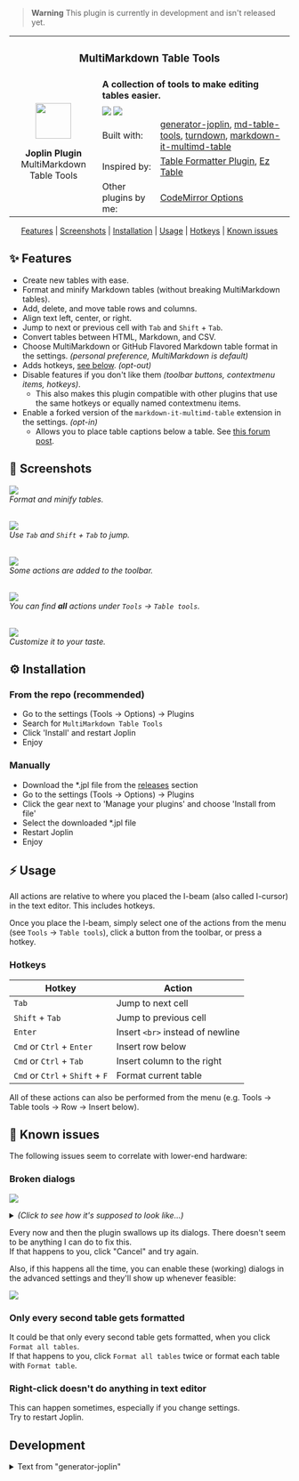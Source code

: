 > **Warning** This plugin is currently in development and isn't released yet.

<table>
    <tr>
        <td colspan="3" align="center">
            <h3>MultiMarkdown Table Tools</h3>
        </td>
    </tr>
    <tr>
        <td rowspan="6" align="center">
            <img src="./assets/joplin.svg" width="64"><br>
            <p>
                <strong>Joplin Plugin</strong><br>
                MultiMarkdown Table Tools
            </p>
        </td>
    </tr>
    <tr>
        <td colspan="2"><strong>A collection of tools to make editing tables easier.</strong></td>
    </tr>
    <tr>
        <td colspan="2">
            <!-- Placeholder -->
            <img style="vertical-align: bottom" src="https://img.shields.io/badge/version-1.0.0-white?style=for-the-badge">
            <img style="vertical-align: bottom" src="https://img.shields.io/badge/downloads-0-white?style=for-the-badge">
        </td>
    </tr>
    <tr>
        <td>Built with:</td>
        <td>
            <a href="https://github.com/laurent22/joplin/tree/dev/packages/generator-joplin">generator-joplin</a>,
            <a href="https://github.com/FelisDiligens/md-table-tools">md-table-tools</a>,
            <a href="https://github.com/mixmark-io/turndown">turndown</a>,
            <a href="https://github.com/redbug312/markdown-it-multimd-table">markdown-it-multimd-table</a>
        </td>
    </tr>
    <tr>
        <td>Inspired by:</td>
        <td>
            <a href="https://github.com/roman-r-m/joplin-plugin-table-formatter">Table Formatter Plugin</a>,
            <a href="https://github.com/kensam94/joplin-plugin-eztable">Ez Table</a>
            <!-- <a href="https://github.com/coderrsid/paste-special">Paste Special Plugin</a> -->
        </td>
    </tr>
    <tr>
        <td>Other plugins by me:</td>
        <td>
            <a href="https://github.com/FelisDiligens/joplin-plugin-cmoptions">CodeMirror Options</a>
        </td>
    </tr>
</table>

<p align="center">
    <a href="#-features">Features</a> |
    <a href="#-screenshots">Screenshots</a> |
    <a href="#%EF%B8%8F-installation">Installation</a> |
    <a href="#-usage">Usage</a> |
    <a href="#hotkeys">Hotkeys</a> |
    <a href="#-known-issues">Known issues</a>
</p>

## ✨ Features

- Create new tables with ease.
- Format and minify Markdown tables (without breaking MultiMarkdown tables).
- Add, delete, and move table rows and columns.
- Align text left, center, or right.
- Jump to next or previous cell with `Tab` and `Shift` + `Tab`.
- Convert tables between HTML, Markdown, and CSV.
- Choose MultiMarkdown or GitHub Flavored Markdown table format in the settings. *(personal preference, MultiMarkdown is default)*
- Adds hotkeys, [see below](#hotkeys). *(opt-out)*
- Disable features if you don't like them *(toolbar buttons, contextmenu items, hotkeys)*.
  - This also makes this plugin compatible with other plugins that use the same hotkeys or equally named contextmenu items.
- Enable a forked version of the `markdown-it-multimd-table` extension in the settings. *(opt-in)*
  - Allows you to place table captions below a table. See [this forum post](https://discourse.joplinapp.org/t/multimarkdown-table-captions-above-table-not-below/2819).

## 📸 Screenshots

![](assets/format-demo.gif)  
*Format and minify tables.*
<br><br>

![](assets/tab-demo.gif)  
*Use `Tab` and `Shift` + `Tab` to jump.*
<br><br>

![](assets/toolbar-demo.gif)  
*Some actions are added to the toolbar.*
<br><br>

![](assets/menu-demo.gif)  
*You can find **all** actions under `Tools` → `Table tools`.*
<br><br>

![](assets/settings.png)  
*Customize it to your taste.*

## ⚙️ Installation

### From the repo (recommended)

- Go to the settings (Tools → Options) → Plugins
- Search for `MultiMarkdown Table Tools`
- Click 'Install' and restart Joplin
- Enjoy

### Manually

- Download the *.jpl file from the [releases](https://github.com/FelisDiligens/joplin-plugin-multimd-table-tools/releases) section
- Go to the settings (Tools → Options) → Plugins
- Click the gear next to 'Manage your plugins' and choose 'Install from file'
- Select the downloaded *.jpl file
- Restart Joplin
- Enjoy

## ⚡ Usage

All actions are relative to where you placed the I-beam (also called I-cursor) in the text editor. This includes hotkeys.

Once you place the I-beam, simply select one of the actions from the menu (see `Tools` → `Table tools`), click a button from the toolbar, or press a hotkey.

### Hotkeys

| Hotkey                          | Action                           |
|---------------------------------|----------------------------------|
| `Tab`                           | Jump to next cell                |
| `Shift` + `Tab`                 | Jump to previous cell            |
| `Enter`                         | Insert `<br>` instead of newline |
| `Cmd` or `Ctrl` + `Enter`       | Insert row below                 |
| `Cmd` or `Ctrl` + `Tab`         | Insert column to the right       |
| `Cmd` or `Ctrl` + `Shift` + `F` | Format current table             |

All of these actions can also be performed from the menu (e.g. Tools → Table tools → Row → Insert below).

## 🐛 Known issues

The following issues seem to correlate with lower-end hardware:

### Broken dialogs

![](assets/broken-dialog.png)

<details>
<summary><em>(Click to see how it's supposed to look like...)</em></summary>

![](assets/working-dialog.png)

</details>

Every now and then the plugin swallows up its dialogs. There doesn't seem to be anything I can do to fix this.  
If that happens to you, click "Cancel" and try again.

Also, if this happens all the time, you can enable these (working) dialogs in the advanced settings and they'll show up whenever feasible:

![](assets/native-dialog.png)

### Only every second table gets formatted

It could be that only every second table gets formatted, when you click `Format all tables`.  
If that happens to you, click `Format all tables` twice or format each table with `Format table`.

### Right-click doesn't do anything in text editor

This can happen sometimes, especially if you change settings.  
Try to restart Joplin.

<!--
## ☕ I can haz coffee?

![](./assets/i-can-haz-cheezburger.jpg)

If you like this plugin, consider to support me on ☕ ko-fi:

[![](assets/buy-me-a-coffee.png)](https://ko-fi.com/felisdiligens)
-->

## Development

<details>
<summary>Text from "generator-joplin"</summary>

This is a template to create a new Joplin plugin.

The main two files you will want to look at are:

- `/src/index.ts`, which contains the entry point for the plugin source code.
- `/src/manifest.json`, which is the plugin manifest. It contains information such as the plugin a name, version, etc.

## Building the plugin

The plugin is built using Webpack, which creates the compiled code in `/dist`. A JPL archive will also be created at the root, which can use to distribute the plugin.

To build the plugin, simply run `npm run dist`.

The project is setup to use TypeScript, although you can change the configuration to use plain JavaScript.

## Updating the plugin framework

To update the plugin framework, run `npm run update`.

In general this command tries to do the right thing - in particular it's going to merge the changes in package.json and .gitignore instead of overwriting. It will also leave "/src" as well as README.md untouched.

The file that may cause problem is "webpack.config.js" because it's going to be overwritten. For that reason, if you want to change it, consider creating a separate JavaScript file and include it in webpack.config.js. That way, when you update, you only have to restore the line that include your file.

</details>
